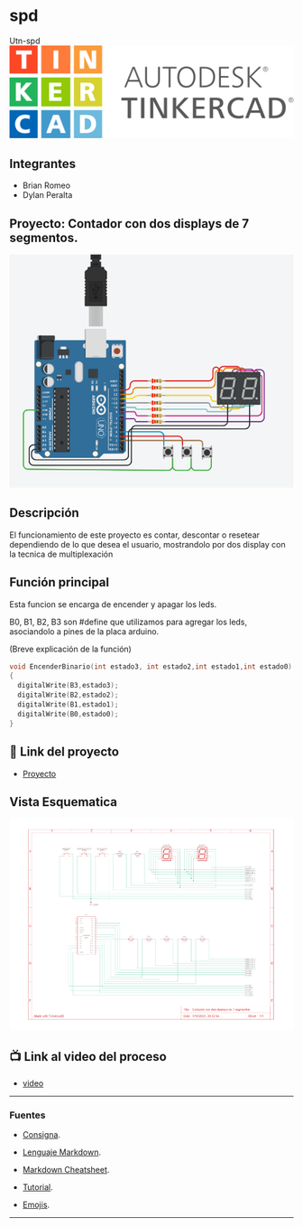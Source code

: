 # spd
Utn-spd
![Tinkercad](./img/Logo-tinkercad-wordmark.svg.png)


## Integrantes 
- Brian Romeo
- Dylan Peralta

## Proyecto: Contador con dos displays de 7 segmentos.
![Proyecto](./img/Contador.png)


## Descripción
El funcionamiento de este proyecto es contar, descontar o resetear dependiendo de lo que desea el usuario, mostrandolo por dos display con la tecnica de multiplexación

## Función principal
Esta funcion se encarga de encender y apagar los leds.

B0, B1, B2, B3 son #define que utilizamos para agregar los leds, asociandolo a pines de la placa arduino.

(Breve explicación de la función)

~~~ C (lenguaje en el que esta escrito)
void EncenderBinario(int estado3, int estado2,int estado1,int estado0)
{
  digitalWrite(B3,estado3);
  digitalWrite(B2,estado2);
  digitalWrite(B1,estado1);
  digitalWrite(B0,estado0);
}
~~~

## :robot: Link del proyecto
- [Proyecto](https://www.tinkercad.com/things/4o4MSXtLEbl)

## Vista Esquematica 
![Vista Esquematica](./img/vista-esquematica.PNG)
 
## :tv: Link al video del proceso
- [video](https://www.youtube.com/watch?v=VyGjE8kx-O0)

---
### Fuentes
- [Consigna](https://drive.google.com/file/d/1UTj8HBPnR7vM235m1BswtL_SMnmYe8nO/view).

- [Lenguaje Markdown](https://markdown.es/sintaxis-markdown/#linkauto).

- [Markdown Cheatsheet](https://github.com/adam-p/markdown-here/wiki/Markdown-Cheatsheet).

- [Tutorial](https://www.youtube.com/watch?v=oxaH9CFpeEE).

- [Emojis](https://gist.github.com/rxaviers/7360908).

---

